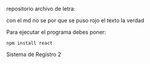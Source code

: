 repositorio archivo de letra:

con el md
no se por que se puso rojo el texto la verdad

Para ejecutar el programa debes poner:

````npm install react````

Sistema de Registro 2
